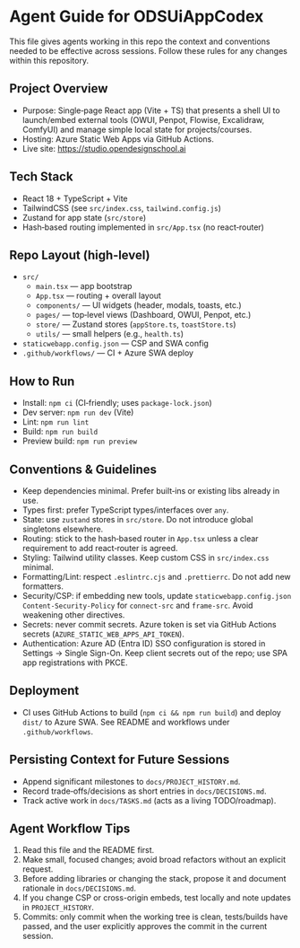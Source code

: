 # Agent Guide for ODSUiAppCodex

This file gives agents working in this repo the context and conventions needed to be effective across sessions. Follow these rules for any changes within this repository.

## Project Overview
- Purpose: Single‑page React app (Vite + TS) that presents a shell UI to launch/embed external tools (OWUI, Penpot, Flowise, Excalidraw, ComfyUI) and manage simple local state for projects/courses.
- Hosting: Azure Static Web Apps via GitHub Actions.
- Live site: https://studio.opendesignschool.ai

## Tech Stack
- React 18 + TypeScript + Vite
- TailwindCSS (see `src/index.css`, `tailwind.config.js`)
- Zustand for app state (`src/store`)
- Hash‑based routing implemented in `src/App.tsx` (no react‑router)

## Repo Layout (high‑level)
- `src/`
  - `main.tsx` — app bootstrap
  - `App.tsx` — routing + overall layout
  - `components/` — UI widgets (header, modals, toasts, etc.)
  - `pages/` — top‑level views (Dashboard, OWUI, Penpot, etc.)
  - `store/` — Zustand stores (`appStore.ts`, `toastStore.ts`)
  - `utils/` — small helpers (e.g., `health.ts`)
- `staticwebapp.config.json` — CSP and SWA config
- `.github/workflows/` — CI + Azure SWA deploy

## How to Run
- Install: `npm ci` (CI‑friendly; uses `package-lock.json`)
- Dev server: `npm run dev` (Vite)
- Lint: `npm run lint`
- Build: `npm run build`
- Preview build: `npm run preview`

## Conventions & Guidelines
- Keep dependencies minimal. Prefer built‑ins or existing libs already in use.
- Types first: prefer TypeScript types/interfaces over `any`.
- State: use `zustand` stores in `src/store`. Do not introduce global singletons elsewhere.
- Routing: stick to the hash‑based router in `App.tsx` unless a clear requirement to add react‑router is agreed.
- Styling: Tailwind utility classes. Keep custom CSS in `src/index.css` minimal.
- Formatting/Lint: respect `.eslintrc.cjs` and `.prettierrc`. Do not add new formatters.
- Security/CSP: if embedding new tools, update `staticwebapp.config.json` `Content-Security-Policy` for `connect-src` and `frame-src`. Avoid weakening other directives.
- Secrets: never commit secrets. Azure token is set via GitHub Actions secrets (`AZURE_STATIC_WEB_APPS_API_TOKEN`).
- Authentication: Azure AD (Entra ID) SSO configuration is stored in Settings → Single Sign-On. Keep client secrets out of the repo; use SPA app registrations with PKCE.

## Deployment
- CI uses GitHub Actions to build (`npm ci && npm run build`) and deploy `dist/` to Azure SWA. See README and workflows under `.github/workflows`.

## Persisting Context for Future Sessions
- Append significant milestones to `docs/PROJECT_HISTORY.md`.
- Record trade‑offs/decisions as short entries in `docs/DECISIONS.md`.
- Track active work in `docs/TASKS.md` (acts as a living TODO/roadmap).

## Agent Workflow Tips
1) Read this file and the README first.
2) Make small, focused changes; avoid broad refactors without an explicit request.
3) Before adding libraries or changing the stack, propose it and document rationale in `docs/DECISIONS.md`.
4) If you change CSP or cross-origin embeds, test locally and note updates in `PROJECT_HISTORY`.
5) Commits: only commit when the working tree is clean, tests/builds have passed, and the user explicitly approves the commit in the current session.
